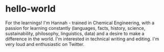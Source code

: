 # hello-world
For the learnings!
I'm Hannah - trained in Chemical Engineering, with a passion for learning constantly (languages, facts, history, science, sustainability, philosophy, linguistics, data) and a desire to make a difference in the world. I'm interested in technical writing and editing. I'm very loud and enthusiastic on Twitter.
